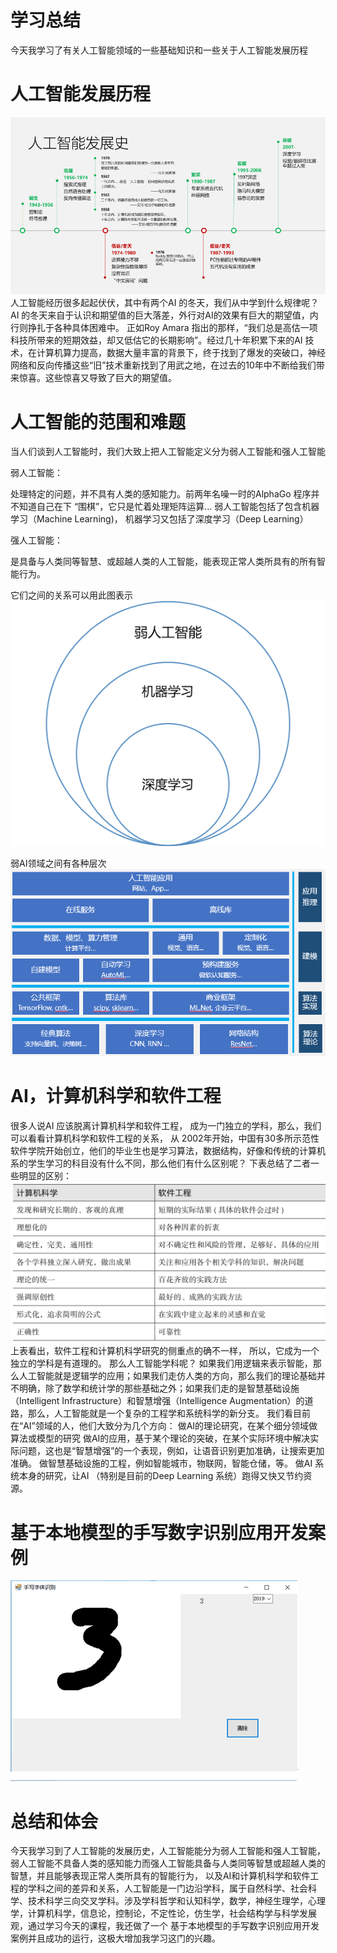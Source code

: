 # 学习总结
  今天我学习了有关人工智能领域的一些基础知识和一些关于人工智能发展历程
  # 人工智能发展历程
   ![](media/1.png)
   人工智能经历很多起起伏伏，其中有两个AI 的冬天，我们从中学到什么规律呢？AI 的冬天来自于认识和期望值的巨大落差，外行对AI的效果有巨大的期望值，内行则挣扎于各种具体困难中。 正如Roy Amara 指出的那样，“我们总是高估一项科技所带来的短期效益，却又低估它的长期影响”。经过几十年积累下来的AI 技术，在计算机算力提高，数据大量丰富的背景下，终于找到了爆发的突破口，神经网络和反向传播这些“旧”技术重新找到了用武之地，在过去的10年中不断给我们带来惊喜。这些惊喜又导致了巨大的期望值。




# 人工智能的范围和难题
  当人们谈到人工智能时，我们大致上把人工智能定义分为弱人工智能和强人工智能

  弱人工智能：

  处理特定的问题，并不具有人类的感知能力。前两年名噪一时的AlphaGo 程序并不知道自己在下 “围棋”，它只是忙着处理矩阵运算…
  弱人工智能包括了包含机器学习（Machine Learning)， 机器学习又包括了深度学习（Deep Learning）

 强人工智能：

 是具备与人类同等智慧、或超越人类的人工智能，能表现正常人类所具有的所有智能行为。

 它们之间的关系可以用此图表示![](media/2.png)
 
 弱AI领域之间有各种层次![](media/3.png)
#  AI，计算机科学和软件工程
 很多人说AI 应该脱离计算机科学和软件工程， 成为一门独立的学科，那么，我们可以看看计算机科学和软件工程的关系， 从 2002年开始，中国有30多所示范性软件学院开始创立，他们的毕业生也是学习算法，数据结构，好像和传统的计算机系的学生学习的科目没有什么不同，那么他们有什么区别呢？
 下表总结了二者一些明显的区别：![](media/5.png)
 上表看出，软件工程和计算机科学研究的侧重点的确不一样， 所以，它成为一个独立的学科是有道理的。 那么人工智能学科呢？
如果我们用逻辑来表示智能，那么人工智能就是逻辑学的应用；如果我们走仿人类的方向，那么我们的理论基础并不明确，除了数学和统计学的那些基础之外；如果我们走的是智慧基础设施（Intelligent Infrastructure）和智慧增强（Intelligence Augmentation）的道路，那么，人工智能就是一个复杂的工程学和系统科学的新分支。
我们看目前在“AI”领域的人，他们大致分为几个方向：
做AI的理论研究，在某个细分领域做算法或模型的研究
做AI的应用，基于某个理论的突破，在某个实际环境中解决实际问题，这也是“智慧增强”的一个表现，例如，让语音识别更加准确，让搜索更加准确。
做智慧基础设施的工程，例如智能城市，物联网，智能仓储，等。
做AI 系统本身的研究，让AI （特别是目前的Deep Learning 系统）跑得又快又节约资源。

# 基于本地模型的手写数字识别应用开发案例
  ![](media/6.png)


# 总结和体会
  今天我学习到了人工智能的发展历史，人工智能能分为弱人工智能和强人工智能，弱人工智能不具备人类的感知能力而强人工智能具备与人类同等智慧或超越人类的智慧，并且能够表现正常人类所具有的智能行为， 以及AI和计算机科学和软件工程的学科之间的差异和关系，人工智能是一门边沿学科，属于自然科学、社会科学、技术科学三向交叉学科。涉及学科哲学和认知科学，数学，神经生理学，心理学，计算机科学，信息论，控制论，不定性论，仿生学，社会结构学与科学发展观，通过学习今天的课程，我还做了一个 基于本地模型的手写数字识别应用开发案例并且成功的运行，这极大增加我学习这门的兴趣。


